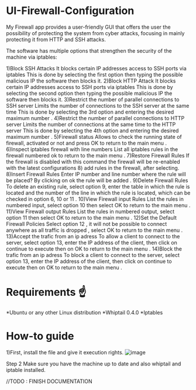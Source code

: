 # UI-Firewall-Configuration


My Firewall app provides a user-friendly GUI that offers the user the possibility of protecting the system from cyber attacks, focusing in mainly protecting it from HTTP and SSH attacks.

The software has multiple options that strengthen the security of the machine via iptables:

1)Block SSH Attacks
It blocks certain IP addresses access to SSH ports via iptables
This is done by selecting the first option then typing the possible malicious IP the software then blocks it.
2)Block HTTP Attack
It blocks certain IP addresses access to SSH ports via iptables
This is done by selecting the second option then typing the possible malicious IP the software then blocks it.
3)Restrict the number of parallel connections to SSH server
Limits the number of connections to the SSH server at the same time This is done by selecting the 3rd option and entering the desired maximum number .
4)Restrict the number of parallel connections to HTTP server
Limits the number of connections at the same time to the HTTP server This is done by selecting the 4th option and entering the desired maximum number .
5)Firewall status
Allows to check the running state of firewall, activated or not and press OK to return to the main menu  .
6)Inspect iptables firewall with line numbers
List all iptables rules in the firewall numbered ok to return to the main menu .
7)Restore Firewall Rules
If the firewall is disabled with this command the firewall will be re-enabled with the latest configurations 8) add rules in the firewall, after selecting.
8)Insert Firewall Rules
Enter IP number and line number where the rule will be placed? By clicking on ok the rule will be added .
9)Delete Firewall Rules
To delete an existing rule, select option 9, enter the table in which the rule is located and the number of the line in which the rule is located, which can be checked in option 6, 10 or 11   .
10)View Firewall input Rules
List the rules in numbered input, select option 10 then select OK to return to the main menu  .
11)View Firewall output Rules
List the rules in numbered output, select option 11 then select OK to return to the main menu .
12)Set the Default Firewall Policies
Select option 12 , it will not be possible to connect anywhere as all traffic is dropped , select OK to return to the main menu .
13)Accept the trafic from an ip adress
To allow a client to connect to the server, select option 13, enter the IP address of the client, then click on continue to execute then on OK to return to the main menu  .
14)Block the trafic from an ip adress
To block a client to connect to the server, select option 13, enter the IP address of the client, then click on continue to execute then on OK to return to the main menu .

# Requirements ☝️
*Ubuntu or any other Linux distribution
*Whiptail 0.4.0
*Iptables

# How-to guide
1)First, install the file and give it execution rights.
![image](https://user-images.githubusercontent.com/33804236/213731156-a10447e3-5689-4342-a40b-cc7e69c8f998.png)

Step 2
Make sure you have the machine up to date and also whiptail and iptable installed.

//TODO : FINISH DOCUMENTATION
